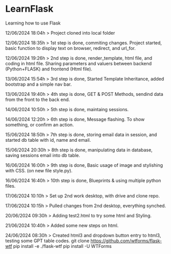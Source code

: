 # LearnFlask
Learning how to use Flask

12/06/2024 18:04h > Project cloned into local folder

12/06/2024 18:35h > 1st step is done, commiting changes. Project started, basic function to display text on browser, redirect, and url_for.

12/06/2024 19:26h > 2nd step is done, render_template, html file, and coding in html file. Sharing parameters and valuers between backend (Python+FLASK) and frontend (Html file).

13/06/2024 15:54h > 3rd step is done, Started Template Inheritance, added bootstrap and a simple nav bar.

13/06/2024 19:40h > 4th step is done, GET & POST Methods, sendind data from the front to the back end.

14/06/2024 10:50h > 5th step is done, maintaing sessions.

14/06/2024 12:20h > 6th step is done, Message flashing. To show something, or confirm an action.

15/06/2024 18:50h > 7th step is done, storing email data in session, and started db table with id, name and email.

15/06/2024 20:30h > 8th step is done, manipulating data in database, saving sessions email into db table.

16/06/2024 16:00h > 9th step is done, Basic usage of image and stylishing with CSS. (on new file style.py).

16/06/2024 16:40h > 10th step is done, Blueprints & using multiple python files.

17/06/2024 10:10h > Set up 2nd work desktop, with drive and clone repo.

17/06/2024 10:15h > Pulled changes from 2nd desktop, everything synched.

20/06/2024 09:30h > Adding test2.html to try some html and Styling.

21/06/2024 10:40h > Added some new steps on html.

24/06/2024 08:30h > Created html3 and dropdown button entry to html3, testing some GPT table codes.
    git clone https://github.com/wtforms/flask-wtf
    pip install -e ./flask-wtf
    pip install -U WTForms
    
